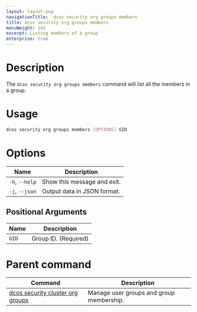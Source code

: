 ```yaml
---
layout: layout.pug
navigationTitle:  dcos security org groups members
title: dcos security org groups members
menuWeight: 145
excerpt: Listing members of a group
enterprise: true
---
```

# Description

The `dcos security org groups members` command will list all the members in a group.

# Usage

```bash
dcos security org groups members [OPTIONS] GID
```

# Options

| Name |  Description |
|---------|-------------|
|  `-h`, `--help` |  Show this message and exit.|
| `-j`, `--json` | Output data in JSON format. |

## Positional Arguments

| Name |  Description |
|---------|-------------|
| `GID` | Group ID. (Required)|

# Parent command

| Command | Description |
|---------|-------------|
| [dcos security cluster org groups](/mesosphere/dcos/2.0/cli/command-reference/dcos-security/dcos-security-org/dcos-security-org-groups/) |  Manage user groups and group membership. |
